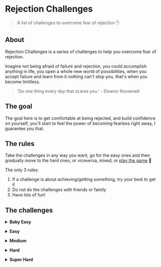 # Rejection Challenges

> A list of challenges to overcome fear of rejection ✋

## About
Rejection Challenges is a series of challenges to help you overcome fear of rejection.

Imagine not being afraid of failure and rejection, you could accomplish anything in life, you open a whole new world of possibilities, when you accept failure and learn from it nothing can't stop you, that's when you become limitless.

> 'Do one thing every day that scares you.' - Eleanor Roosevelt

## The goal
The goal here is to get comfortable at being rejected, and build confidence on yourself, you'll start to feel the power of becoming fearless right away, I guarantee you that.

## The rules
Take the challenges in any way you want, go for the easy ones and then gradually move to the hard ones, or viceversa, mixed, or [play the game](https://github.com/bntzio/rejection-challenges) 🎲

The only 3 rules:

1. If a challenge is about achieving/getting something, try your best to get it
2. Do not do the challenges with friends or family
3. Have lots of fun!

## The challenges
<!-- BABY EASY CHALLENGES -->
<p>
    <details>
        <summary>
            <b>Baby Easy</b>
        </summary>
        <ol>
            <br />
            <li>
                Send a tweet asking a question to Elon Musk, Mark Cuban or Richard Branson
            </li>
        <ol>
    </details>
</p>

<!-- EASY CHALLENGES -->
<p>
    <details>
        <summary>
            <b>Easy</b>
        </summary>
        <ol>
            <br />
            <li>
                Go out and ask a stranger if you could use his cellphone to make a quick call
            </li>
            <li>
                Try to sell something to someone, anything
            </li>
            <li>
                Ask someone to take a survey, invent a quick one
            </li>
        <ol>
    </details>
</p>

<!-- MEDIUM CHALLENGES -->
<p>
    <details>
        <summary>
            <b>Medium</b>
        </summary>
        <ol>
            <br />
            <li>
                The next time you go to buy a coffee or something from a store, ask for a 10% off!
            </li>
            <li>
                Go out and ask someone if they  could give you a dollar
            </li>
            <li>
                The next time you purchase something from a store, ask the cashier if you could take whatever you're buying for less than the actual price
            </li>
            <li>
                The next time you go to a restaurant ask for something that isn't on the menu, try to convince the waiter at least one time
            </li>
            <li>
                Go help someone with their shopping bags!
            </li>
            <li>
                Ask for a burguer refill!
            </li>
            <li>
                Try to buy something that is not for sale
            </li>
            <li>
                Try to give a candy or a bubblegum to a stranger
            </li>
        <ol>
    </details>
</p>

<!-- HARD CHALLENGES -->
<p>
    <details>
        <summary>
            <b>Hard</b>
        </summary>
        <ol>
            <br />
            <li>
                The next time you go to a gas station, ask someone if you could fill their car gas tank
            </li>
            <li>
                The next time you pass by a Krispy Kreme or a Starbucks or some other coffee shop, ask for a free doughnut/coffee
            </li>
            <li>
                Try to convince a stranger that you know him
            </li>
            <li>
                The next time you are on a waiting line, ask the first or second person if you could get in first
            </li>
            <li>
                Try to make your own sandwich at Subway or pizza at Domino's
            </li>
        <ol>
    </details>
</p>

<!-- SUPER HARD CHALLENGES -->
<p>
    <details>
        <summary>
            <b>Super Hard</b>
        </summary>
        <ol>
            <br />
            <li>
                The next time you go to a restaurant or fast food joint ask some small group of people if you can join them
            </li>
            <li>
                Go to a Walmart or a Costco or any other store and ask the manager if you could announce something they need to announce over the intercom
            </li>
            <li>
                Try to get a free hotel room for a night
            </li>
            <li>
                Race a random person!
            </li>
            <li>
                Go to a bed selling store and ask the manager if you could sleep just for 5 minutes on a bed
            </li>
            <li>
                Try to put some sunglasses to a random person!
            </li>
            <li>
                Try to get a photo with a random person!
            </li>
            <li>
                Ask a pretty woman/man for her/his number
            </li>
        <ol>
    </details>
</p>
